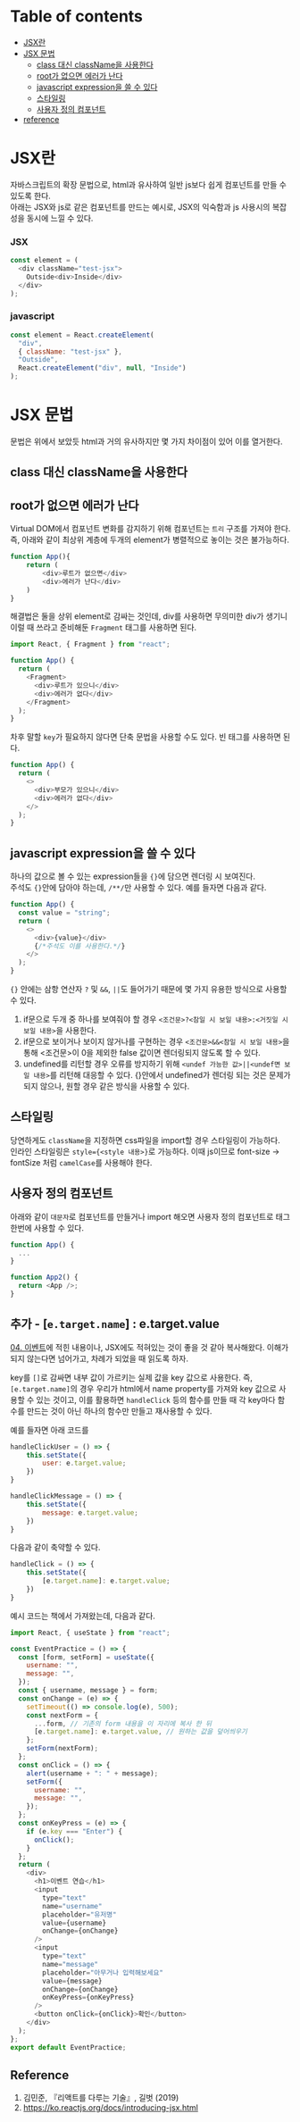 # Table of contents

- [JSX란](#jsx란)
- [JSX 문법](#jsx-문법)
  - [class 대신 className을 사용한다](#class-대신-classname을-사용한다)
  - [root가 없으면 에러가 난다](#root가-없으면-에러가-난다)
  - [javascript expression을 쓸 수 있다](#javascript-expression을-쓸-수-있다)
  - [스타일링](#스타일링)
  - [사용자 정의 컴포넌트](#사용자-정의-컴포넌트)
- [reference](#reference)

# JSX란

자바스크립트의 확장 문법으로, html과 유사하여 일반 js보다 쉽게 컴포넌트를 만들 수 있도록 한다.  
아래는 JSX와 js로 같은 컴포넌트를 만드는 예시로, JSX의 익숙함과 js 사용시의 복잡성을 동시에 느낄 수 있다.

### JSX

```javascript
const element = (
  <div className="test-jsx">
    Outside<div>Inside</div>
  </div>
);
```

### javascript

```javascript
const element = React.createElement(
  "div",
  { className: "test-jsx" },
  "Outside",
  React.createElement("div", null, "Inside")
);
```

# JSX 문법

문법은 위에서 보았듯 html과 거의 유사하지만 몇 가지 차이점이 있어 이를 열거한다.

## class 대신 className을 사용한다

## root가 없으면 에러가 난다

Virtual DOM에서 컴포넌트 변화를 감지하기 위해 컴포넌트는 `트리` 구조를 가져야 한다.  
즉, 아래와 같이 최상위 계층에 두개의 element가 병렬적으로 놓이는 것은 불가능하다.

```javascript
function App(){
    return (
        <div>루트가 없으면</div>
        <div>에러가 난다</div>
    )
}
```

해결법은 둘을 상위 element로 감싸는 것인데, div를 사용하면 무의미한 div가 생기니 이럴 때 쓰라고 준비해둔 `Fragment` 태그를 사용하면 된다.

```javascript
import React, { Fragment } from "react";

function App() {
  return (
    <Fragment>
      <div>루트가 있으니</div>
      <div>에러가 없다</div>
    </Fragment>
  );
}
```

차후 말할 `key`가 필요하지 않다면 단축 문법을 사용할 수도 있다. 빈 태그를 사용하면 된다.

```javascript
function App() {
  return (
    <>
      <div>부모가 있으니</div>
      <div>에러가 없다</div>
    </>
  );
}
```

## javascript expression을 쓸 수 있다

하나의 값으로 볼 수 있는 expression들을 `{}`에 담으면 렌더링 시 보여진다.  
주석도 `{}`안에 담아야 하는데, `/**/`만 사용할 수 있다.
예를 들자면 다음과 같다.

```javascript
function App() {
  const value = "string";
  return (
    <>
      <div>{value}</div>
      {/*주석도 이를 사용한다.*/}
    </>
  );
}
```

`{}` 안에는 삼항 연산자 `?` 및 `&&`, `||`도 들어가기 때문에 몇 가지 유용한 방식으로 사용할 수 있다.

1. if문으로 두개 중 하나를 보여줘야 할 경우 `<조건문>?<참일 시 보일 내용>:<거짓일 시 보일 내용>`을 사용한다.
2. if문으로 보이거나 보이지 않거나를 구현하는 경우 `<조건문>&&<참일 시 보일 내용>`을 통해 <조건문>이 0을 제외한 false 값이면 렌더링되지 않도록 할 수 있다.
3. undefined를 리턴할 경우 오류를 방지하기 위해 `<undef 가능한 값>||<undef면 보일 내용>`를 리턴해 대응할 수 있다. {}안에서 undefined가 렌더링 되는 것은 문제가 되지 않으나, 원할 경우 같은 방식을 사용할 수 있다.

## 스타일링

당연하게도 `className`을 지정하면 css파일을 import할 경우 스타일링이 가능하다.  
인라인 스타일링은 `style={<style 내용>}`로 가능하다. 이때 js이므로 font-size -> fontSize 처럼 `camelCase`를 사용해야 한다.

## 사용자 정의 컴포넌트

아래와 같이 `대문자`로 컴포넌트를 만들거나 import 해오면 사용자 정의 컴포넌트로 태그 한번에 사용할 수 있다.

```javascript
function App() {
  ...
}

function App2() {
  return <App />;
}

```

## 추가 - [`e.target.name`] : e.target.value

[04. 이벤트](https://github.com/hohoho4u4me/TIL/blob/main/React/04.%20%EC%9D%B4%EB%B2%A4%ED%8A%B8.md)에 적힌 내용이나, JSX에도 적혀있는 것이 좋을 것 같아 복사해왔다. 이해가 되지 않는다면 넘어가고, 차례가 되었을 때 읽도록 하자.

key를 `[]`로 감싸면 내부 값이 가르키는 실제 값을 key 값으로 사용한다. 즉, `[e.target.name]`의 경우 우리가 html에서 name property를 가져와 key 값으로 사용할 수 있는 것이고, 이를 활용하면 `handleClick` 등의 함수를 만들 때 각 key마다 함수를 만드는 것이 아닌 하나의 함수만 만들고 재사용할 수 있다.

예를 들자면 아래 코드를

```js
handleClickUser = () => {
    this.setState({
        user: e.target.value;
    })
}

handleClickMessage = () => {
    this.setState({
        message: e.target.value;
    })
}
```

다음과 같이 축약할 수 있다.

```js
handleClick = () => {
    this.setState({
        [e.target.name]: e.target.value;
    })
}
```

예시 코드는 책에서 가져왔는데, 다음과 같다.

```js
import React, { useState } from "react";

const EventPractice = () => {
  const [form, setForm] = useState({
    username: "",
    message: "",
  });
  const { username, message } = form;
  const onChange = (e) => {
    setTimeout(() => console.log(e), 500);
    const nextForm = {
      ...form, // 기존의 form 내용을 이 자리에 복사 한 뒤
      [e.target.name]: e.target.value, // 원하는 값을 덮어씌우기
    };
    setForm(nextForm);
  };
  const onClick = () => {
    alert(username + ": " + message);
    setForm({
      username: "",
      message: "",
    });
  };
  const onKeyPress = (e) => {
    if (e.key === "Enter") {
      onClick();
    }
  };
  return (
    <div>
      <h1>이벤트 연습</h1>
      <input
        type="text"
        name="username"
        placeholder="유저명"
        value={username}
        onChange={onChange}
      />
      <input
        type="text"
        name="message"
        placeholder="아무거나 입력해보세요"
        value={message}
        onChange={onChange}
        onKeyPress={onKeyPress}
      />
      <button onClick={onClick}>확인</button>
    </div>
  );
};
export default EventPractice;
```

## Reference

1. 김민준, 『리액트를 다루는 기술』, 길벗 (2019)
2. https://ko.reactjs.org/docs/introducing-jsx.html
